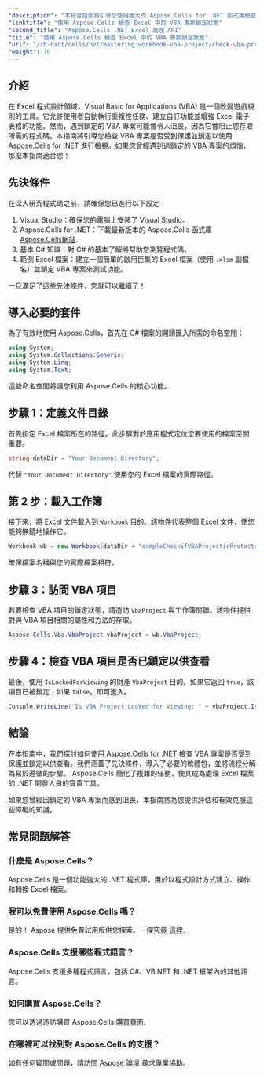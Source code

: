 ```yaml
---
"description": "本綜合指南將引導您使用強大的 Aspose.Cells for .NET 函式庫檢查 Excel 中的 VBA 項目是否已鎖定以供檢視。非常適合 .NET 開發人員和 Excel 使用者。"
"linktitle": "使用 Aspose.Cells 檢查 Excel 中的 VBA 專案鎖定狀態"
"second_title": "Aspose.Cells .NET Excel 處理 API"
"title": "使用 Aspose.Cells 檢查 Excel 中的 VBA 專案鎖定狀態"
"url": "/zh-hant/cells/net/mastering-workbook-vba-project/check-vba-project-lock-status/"
"weight": 10
---
```


## 介紹

在 Excel 程式設計領域，Visual Basic for Applications (VBA) 是一個改變遊戲規則的工具。它允許使用者自動執行重複性任務、建立自訂功能並增強 Excel 電子表格的功能。然而，遇到鎖定的 VBA 專案可能會令人沮喪，因為它會阻止您存取所需的程式碼。本指南將引導您檢查 VBA 專案是否受到保護並鎖定以使用 Aspose.Cells for .NET 進行檢視。如果您曾經遇到過鎖定的 VBA 專案的煩惱，那麼本指南適合您！

## 先決條件

在深入研究程式碼之前，請確保您已進行以下設定：

1. Visual Studio：確保您的電腦上安裝了 Visual Studio。
2. Aspose.Cells for .NET：下載最新版本的 Aspose.Cells 函式庫 [Aspose.Cells網站](https://releases。aspose.com/cells/net/).
3. 基本 C# 知識：對 C# 的基本了解將幫助您瀏覽程式碼。
4. 範例 Excel 檔案：建立一個簡單的啟用巨集的 Excel 檔案（使用 `.xlsm` 副檔名）並鎖定 VBA 專案來測試功能。

一旦滿足了這些先決條件，您就可以繼續了！

## 導入必要的套件

為了有效地使用 Aspose.Cells，首先在 C# 檔案的開頭匯入所需的命名空間：

```csharp
using System;
using System.Collections.Generic;
using System.Linq;
using System.Text;
```

這些命名空間將讓您利用 Aspose.Cells 的核心功能。

## 步驟 1：定義文件目錄

首先指定 Excel 檔案所在的路徑。此步驟對於應用程式定位您要使用的檔案至關重要。

```csharp
string dataDir = "Your Document Directory";
```

代替 `"Your Document Directory"` 使用您的 Excel 檔案的實際路徑。

## 第 2 步：載入工作簿

接下來，將 Excel 文件載入到 `Workbook` 目的。該物件代表整個 Excel 文件，使您能夠無縫地操作它。

```csharp
Workbook wb = new Workbook(dataDir + "sampleCheckifVBAProjectisProtected.xlsm");
```

確保檔案名稱與您的實際檔案相符。

## 步驟 3：訪問 VBA 項目

若要檢查 VBA 項目的鎖定狀態，請造訪 `VbaProject` 與工作簿關聯。該物件提供對與 VBA 項目相關的屬性和方法的存取。

```csharp
Aspose.Cells.Vba.VbaProject vbaProject = wb.VbaProject;
```

## 步驟 4：檢查 VBA 項目是否已鎖定以供查看

最後，使用 `IsLockedForViewing` 的財產 `VbaProject` 目的。如果它返回 `true`，該項目已被鎖定；如果 `false`，即可進入。

```csharp
Console.WriteLine("Is VBA Project Locked for Viewing: " + vbaProject.IsLockedForViewing);
```

## 結論

在本指南中，我們探討如何使用 Aspose.Cells for .NET 檢查 VBA 專案是否受到保護並鎖定以供查看。我們涵蓋了先決條件，導入了必要的軟體包，並將流程分解為易於遵循的步驟。 Aspose.Cells 簡化了複雜的任務，使其成為處理 Excel 檔案的 .NET 開發人員的寶貴工具。

如果您曾經因鎖定的 VBA 專案而感到沮喪，本指南將為您提供評估和有效克服這些障礙的知識。

## 常見問題解答

### 什麼是 Aspose.Cells？

Aspose.Cells 是一個功能強大的 .NET 程式庫，用於以程式設計方式建立、操作和轉換 Excel 檔案。

### 我可以免費使用 Aspose.Cells 嗎？

是的！ Aspose 提供免費試用版供您探索。一探究竟 [這裡](https://releases。aspose.com/).

### Aspose.Cells 支援哪些程式語言？

Aspose.Cells 支援多種程式語言，包括 C#、VB.NET 和 .NET 框架內的其他語言。

### 如何購買 Aspose.Cells？

您可以透過造訪購買 Aspose.Cells [購買頁面](https://purchase。aspose.com/buy).

### 在哪裡可以找到對 Aspose.Cells 的支援？

如有任何疑問或問題，請訪問 [Aspose 論壇](https://forum.aspose.com/c/cells/9) 尋求專業協助。
